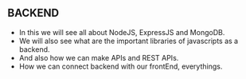## BACKEND
- In this we will see all about NodeJS, ExpressJS and MongoDB.
- We will also see what are the important libraries of javascripts as a backend.
- And also how we can make APIs and REST APIs.
- How we can connect backend with our frontEnd, everythings.
